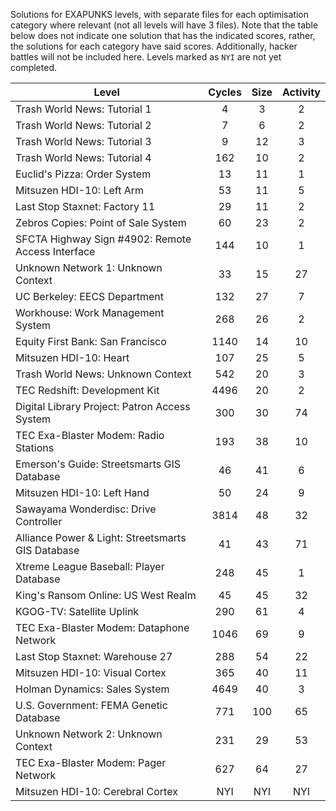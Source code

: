 Solutions for EXAPUNKS levels, with separate files for each optimisation category where relevant (not all levels will have 3 files).
Note that the table below does not indicate one solution that has the indicated scores, rather, the solutions for each category have said scores.
Additionally, hacker battles will not be included here. Levels marked as `NYI` are not yet completed.

 |                       Level                       | Cycles | Size | Activity |
 |  ------------------------------------------------ | :----: | :--: | :------: |
 | Trash World News: Tutorial 1                      |   4    |  3   |    2     |
 | Trash World News: Tutorial 2                      |   7    |  6   |    2     |
 | Trash World News: Tutorial 3                      |   9    |  12  |    3     |
 | Trash World News: Tutorial 4                      |   162  |  10  |    2     |
 | Euclid's Pizza: Order System                      |   13   |  11  |    1     |
 | Mitsuzen HDI-10: Left Arm                         |   53   |  11  |    5     |
 | Last Stop Staxnet: Factory 11                     |   29   |  11  |    2     |
 | Zebros Copies: Point of Sale System               |   60   |  23  |    2     |
 | SFCTA Highway Sign #4902: Remote Access Interface |   144  |  10  |    1     |
 | Unknown Network 1: Unknown Context                |   33   |  15  |    27    |
 | UC Berkeley: EECS Department                      |   132  |  27  |    7     |
 | Workhouse: Work Management System                 |   268  |  26  |    2     |
 | Equity First Bank: San Francisco                  |   1140 |  14  |    10    |
 | Mitsuzen HDI-10: Heart                            |   107  |  25  |    5     |
 | Trash World News: Unknown Context                 |   542  |  20  |    3     |
 | TEC Redshift: Development Kit                     |   4496 |  20  |    2     |
 | Digital Library Project: Patron Access System     |   300  |  30  |    74    |
 | TEC Exa-Blaster Modem: Radio Stations             |   193  |  38  |    10    |
 | Emerson's Guide: Streetsmarts GIS Database        |   46   |  41  |    6     |
 | Mitsuzen HDI-10: Left Hand                        |   50   |  24  |    9     |
 | Sawayama Wonderdisc: Drive Controller             |   3814 |  48  |    32    |
 | Alliance Power & Light: Streetsmarts GIS Database |   41   |  43  |    71    |
 | Xtreme League Baseball: Player Database           |   248  |  45  |    1     |
 | King's Ransom Online: US West Realm               |   45   |  45  |    32    |
 | KGOG-TV: Satellite Uplink                         |   290  |  61  |    4     |
 | TEC Exa-Blaster Modem: Dataphone Network          |   1046 |  69  |    9     |
 | Last Stop Staxnet: Warehouse 27                   |   288  |  54  |    22    |
 | Mitsuzen HDI-10: Visual Cortex                    |   365  |  40  |    11    |
 | Holman Dynamics: Sales System                     |   4649 |  40  |    3     |
 | U.S. Government: FEMA Genetic Database            |   771  |  100 |    65    |
 | Unknown Network 2: Unknown Context                |   231  |  29  |    53    |
 | TEC Exa-Blaster Modem: Pager Network              |   627  |  64  |    27    |
 | Mitsuzen HDI-10: Cerebral Cortex                  |   NYI  |  NYI |    NYI   |
 